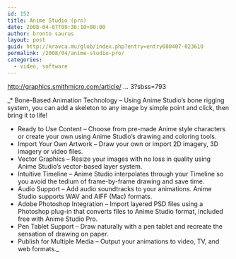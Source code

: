 ```yaml
---
id: 152
title: Anime Studio (pro)
date: 2008-04-07T09:36:10+00:00
author: bronto saurus
layout: post
guid: http://kravca.mu/glob/index.php?entry=entry080407-023610
permalink: /2008/04/anime-studio-pro/
categories:
  - video, software
---
```

<a href="http://graphics.smithmicro.com/article/articleview/1913/1/793?sbss=793" target="_blank" >http://graphics.smithmicro.com/article/ &#8230; 3?sbss=793</a>

_* Bone-Based Animation Technology &#8211; Using Anime Studio’s bone rigging system, you can add a skeleton to any image by simple point and click, then bring it to life!      
* Ready to Use Content &#8211; Choose from pre-made Anime style characters or create your own using Anime Studio’s drawing and coloring tools.      
* Import Your Own Artwork &#8211; Draw your own or import 2D imagery, 3D imagery or video files.      
* Vector Graphics &#8211; Resize your images with no loss in quality using Anime Studio’s vector-based layer system.      
* Intuitive Timeline &#8211; Anime Studio interpolates through your Timeline so you avoid the tedium of frame-by-frame drawing and save time.      
* Audio Support &#8211; Add audio soundtracks to your animations. Anime Studio supports WAV and AIFF (Mac) formats.      
* Adobe Photoshop Integration &#8211; Import layered PSD files using a Photoshop plug-in that converts files to Anime Studio format, included free with Anime Studio Pro.      
* Pen Tablet Support &#8211; Draw naturally with a pen tablet and recreate the sensation of drawing on paper.      
* Publish for Multiple Media &#8211; Output your animations to video, TV, and web formats._